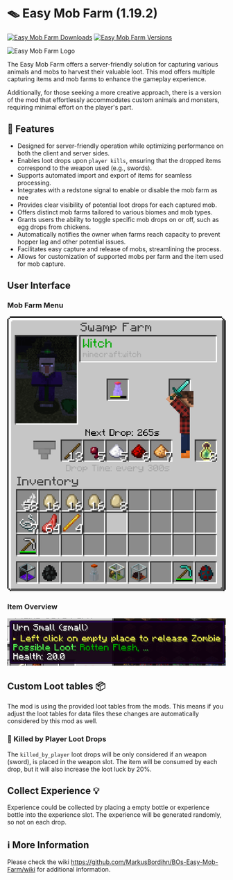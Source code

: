 # 🪤 Easy Mob Farm (1.19.2)

[![Easy Mob Farm Downloads](http://cf.way2muchnoise.eu/full_563464_downloads.svg)](https://www.curseforge.com/minecraft/mc-mods/easy-mob-farm)
[![Easy Mob Farm Versions](http://cf.way2muchnoise.eu/versions/Minecraft_563464_all.svg)](https://www.curseforge.com/minecraft/mc-mods/easy-mob-farm)

![Easy Mob Farm Logo][logo]

The Easy Mob Farm offers a server-friendly solution for capturing various animals and mobs to
harvest their valuable loot.
This mod offers multiple capturing items and mob farms to enhance the gameplay experience.

Additionally, for those seeking a more creative approach, there is a version of the mod that
effortlessly accommodates custom animals and monsters, requiring minimal effort on the player's
part.

## 🔮 Features

- Designed for server-friendly operation while optimizing performance on both the client and server
  sides.
- Enables loot drops upon `player kills`, ensuring that the dropped items correspond to the weapon
  used (e.g., swords).
- Supports automated import and export of items for seamless processing.
- Integrates with a redstone signal to enable or disable the mob farm as nee
- Provides clear visibility of potential loot drops for each captured mob.
- Offers distinct mob farms tailored to various biomes and mob types.
- Grants users the ability to toggle specific mob drops on or off, such as egg drops from chickens.
- Automatically notifies the owner when farms reach capacity to prevent hopper lag and other
  potential issues.
- Facilitates easy capture and release of mobs, streamlining the process.
- Allows for customization of supported mobs per farm and the item used for mob capture.

## User Interface

### Mob Farm Menu

![Example of mob farm menu][mob_menu]

### Item Overview

![Example of item overview][item_overview]

## Custom Loot tables 📦

The mod is using the provided loot tables from the mods.
This means if you adjust the loot tables for data files these changes are automatically considered
by this mod as well.

### 🤺 Killed by Player Loot Drops

The `killed_by_player` loot drops will be only considered if an weapon (sword), is placed in the
weapon slot.
The item will be consumed by each drop, but it will also increase the loot luck by 20%.

## Collect Experience 💡

Experience could be collected by placing a empty bottle or experience bottle into the experience
slot.
The experience will be generated randomly, so not on each drop.

## ℹ️ More Information

Please check the wiki <https://github.com/MarkusBordihn/BOs-Easy-Mob-Farm/wiki> for additional
information.

[item_overview]: examples/item_overview.png

[logo]: wiki/logo_header.png

[mob_menu]: examples/mob_farm_menu.png
